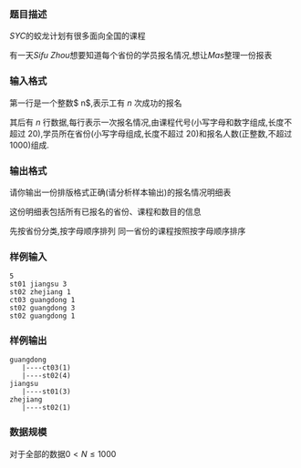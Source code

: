 ### 题目描述
$SYC$的蛟龙计划有很多面向全国的课程

有一天$Sifu\ Zhou$想要知道每个省份的学员报名情况,想让$Mas$整理一份报表
### 输入格式
第一行是一个整数$ n$,表示工有 $n$ 次成功的报名

其后有 $n$ 行数据,每行表示一次报名情况,由课程代号(小写字母和数字组成,长度不超过 $20$),学员所在省份(小写字母组成,长度不超过 $20$)和报名人数(正整数,不超过 $1000$)组成.
### 输出格式
请你输出一份排版格式正确(请分析样本输出)的报名情况明细表

这份明细表包括所有已报名的省份、课程和数目的信息

先按省份分类,按字母顺序排列
同一省份的课程按照按字母顺序排序
### 样例输入
```
5
st01 jiangsu 3
st02 zhejiang 1
ct03 guangdong 1
st02 guangdong 3
st02 guangdong 1
```
### 样例输出
```
guangdong
   |----ct03(1)
   |----st02(4)
jiangsu
   |----st01(3)
zhejiang
   |----st02(1)
```
### 数据规模
对于全部的数据$0 \lt N \leq 1000$